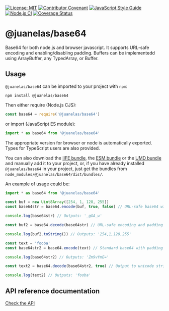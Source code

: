 [![License: MIT](https://img.shields.io/badge/License-MIT-yellow.svg)](https://opensource.org/licenses/MIT)
[![Contributor Covenant](https://img.shields.io/badge/Contributor%20Covenant-2.1-4baaaa.svg)](CODE_OF_CONDUCT.md)
[![JavaScript Style Guide](https://img.shields.io/badge/code_style-standard-brightgreen.svg)](https://standardjs.com)
[![Node.js CI](https://github.com/juanelas/base64/actions/workflows/build-and-test.yml/badge.svg)](https://github.com/juanelas/base64/actions/workflows/build-and-test.yml)
[![Coverage Status](https://coveralls.io/repos/github/juanelas/base64/badge.svg?branch=main)](https://coveralls.io/github/juanelas/base64?branch=main)

# @juanelas/base64

Base64 for both node.js and browser javascript. It supports URL-safe encoding and enabling/disabling padding. Buffers can be implementedd using ArrayBuffer, any TypedArray, or Buffer.

## Usage

`@juanelas/base64` can be imported to your project with `npm`:

```console
npm install @juanelas/base64
```

Then either require (Node.js CJS):

```javascript
const base64 = require('@juanelas/base64')
```

or import (JavaScript ES module):

```javascript
import * as base64 from '@juanelas/base64'
```

The appropriate version for browser or node is automatically exported. Types for TypeScript users are also provided.

You can also download the [IIFE bundle](https://raw.githubusercontent.com/juanelas/base64/main/dist/bundle.iife.js), the [ESM bundle](https://raw.githubusercontent.com/juanelas/base64/main/dist/bundle.esm.min.js) or the [UMD bundle](https://raw.githubusercontent.com/juanelas/base64/main/dist/bundle.umd.js) and manually add it to your project, or, if you have already installed `@juanelas/base64` in your project, just get the bundles from `node_modules/@juanelas/base64/dist/bundles/`.

An example of usage could be:

```typescript
import * as base64 from '@juanelas/base64'

const buf = new Uint8Array([254, 1, 128, 255])
const base64str = base64.encode(buf, true, false) // URL-safe base64 with no padding

console.log(base64str) // Outputs: '_gGA_w'

const buf2 = base64.decode(base64str) // URL-safe encoding and padding are automatically detected

console.log(buf2.toString()) // Outputs: '254,1,128,255'

const text = 'fooba'
const base64str2 = base64.encode(text) // Standard base64 with padding

console.log(base64str2) // Outputs: 'Zm9vYmE='

const text2 = base64.decode(base64str2, true) // Output to unicode string instead of Uint8Array

console.log(text2) // Outputs: 'fooba'

```

## API reference documentation

[Check the API](./docs/API.md)
